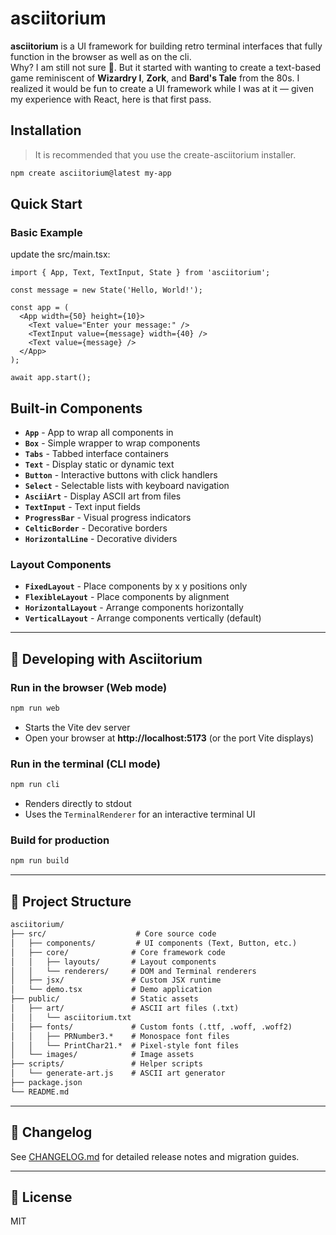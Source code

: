 # asciitorium

**asciitorium** is a UI framework for building retro terminal interfaces that fully function in the browser as well as on the cli.  
Why? I am still not sure 🙂. But it started with wanting to create a text-based game reminiscent of **Wizardry I**, **Zork**, and **Bard's Tale** from the 80s. I realized it would be fun to create a UI framework while I was at it — given my experience with React, here is that first pass.

## Installation

> It is recommended that you use the create-asciitorium installer.

```bash
npm create asciitorium@latest my-app
```

## Quick Start

### Basic Example

update the src/main.tsx:

```tsx
import { App, Text, TextInput, State } from 'asciitorium';

const message = new State('Hello, World!');

const app = (
  <App width={50} height={10}>
    <Text value="Enter your message:" />
    <TextInput value={message} width={40} />
    <Text value={message} />
  </App>
);

await app.start();
```

## Built-in Components

- **`App`** - App to wrap all components in
- **`Box`** - Simple wrapper to wrap components
- **`Tabs`** - Tabbed interface containers
- **`Text`** - Display static or dynamic text
- **`Button`** - Interactive buttons with click handlers
- **`Select`** - Selectable lists with keyboard navigation
- **`AsciiArt`** - Display ASCII art from files
- **`TextInput`** - Text input fields
- **`ProgressBar`** - Visual progress indicators
- **`CelticBorder`** - Decorative borders
- **`HorizontalLine`** - Decorative dividers

### Layout Components

- **`FixedLayout`** - Place components by x y positions only
- **`FlexibleLayout`** - Place components by alignment
- **`HorizontalLayout`** - Arrange components horizontally
- **`VerticalLayout`** - Arrange components vertically (default)

---

## 🚀 Developing with Asciitorium

### Run in the browser (Web mode)

```bash
npm run web
```

- Starts the Vite dev server
- Open your browser at **http://localhost:5173** (or the port Vite displays)

### Run in the terminal (CLI mode)

```bash
npm run cli
```

- Renders directly to stdout
- Uses the `TerminalRenderer` for an interactive terminal UI

### Build for production

```bash
npm run build
```

---

## 📂 Project Structure

```txt
asciitorium/
├── src/                    # Core source code
│   ├── components/         # UI components (Text, Button, etc.)
│   ├── core/              # Core framework code
│   │   ├── layouts/       # Layout components
│   │   └── renderers/     # DOM and Terminal renderers
│   ├── jsx/               # Custom JSX runtime
│   └── demo.tsx           # Demo application
├── public/                # Static assets
│   ├── art/               # ASCII art files (.txt)
│   │   └── asciitorium.txt
│   ├── fonts/             # Custom fonts (.ttf, .woff, .woff2)
│   │   ├── PRNumber3.*    # Monospace font files
│   │   └── PrintChar21.*  # Pixel-style font files
│   └── images/            # Image assets
├── scripts/               # Helper scripts
│   └── generate-art.js    # ASCII art generator
├── package.json
└── README.md
```

---

## 📝 Changelog

See [CHANGELOG.md](../../CHANGELOG.md) for detailed release notes and migration guides.

---

## 📜 License

MIT
